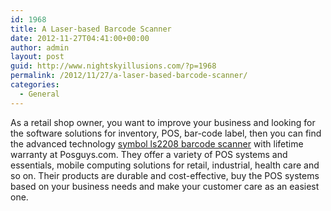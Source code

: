 ```yaml
---
id: 1968
title: A Laser-based Barcode Scanner
date: 2012-11-27T04:41:00+00:00
author: admin
layout: post
guid: http://www.nightskyillusions.com/?p=1968
permalink: /2012/11/27/a-laser-based-barcode-scanner/
categories:
  - General
---
```

As a retail shop owner, you want to improve your business and looking for the software solutions for inventory, POS, bar-code label, then you can find the advanced technology [symbol ls2208 barcode scanner](http://www.posguys.com/reviews/reviewSymbol-LS2208.asp) with lifetime warranty at Posguys.com. They offer a variety of POS systems and essentials, mobile computing solutions for retail, industrial, health care and so on. Their products are durable and cost-effective, buy the POS systems based on your business needs and make your customer care as an easiest one.